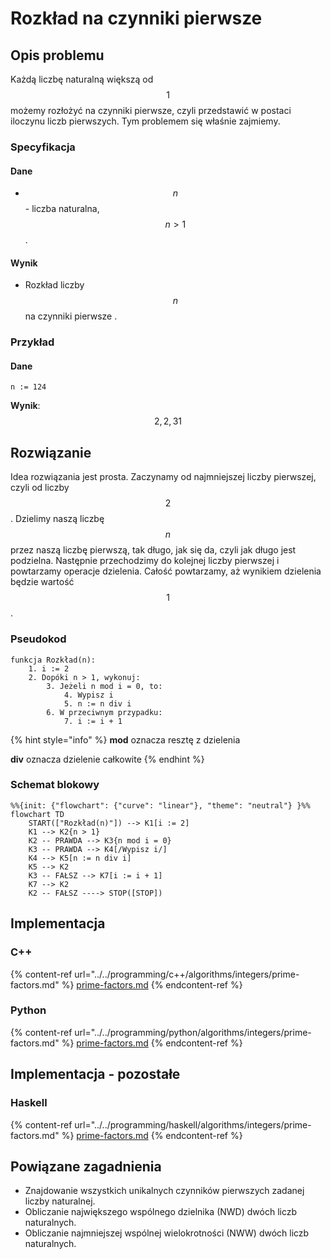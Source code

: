 # Rozkład na czynniki pierwsze

## Opis problemu

Każdą liczbę naturalną większą od $$1$$ możemy rozłożyć na czynniki pierwsze, czyli przedstawić w postaci iloczynu liczb pierwszych. Tym problemem się właśnie zajmiemy.

### Specyfikacja

#### Dane

* $$n$$ - liczba naturalna, $$n>1$$.

#### Wynik

* Rozkład liczby $$n$$ na czynniki pierwsze .

### Przykład

#### Dane

```
n := 124
```

**Wynik**: $$2, 2, 31$$ 

## Rozwiązanie

Idea rozwiązania jest prosta. Zaczynamy od najmniejszej liczby pierwszej, czyli od liczby $$2$$. Dzielimy naszą liczbę $$n$$ przez naszą liczbę pierwszą, tak długo, jak się da, czyli jak długo jest podzielna. Następnie przechodzimy do kolejnej liczby pierwszej i powtarzamy operacje dzielenia. Całość powtarzamy, aż wynikiem dzielenia będzie wartość $$1$$.

### Pseudokod

```
funkcja Rozkład(n):
    1. i := 2
    2. Dopóki n > 1, wykonuj:
        3. Jeżeli n mod i = 0, to:
            4. Wypisz i
            5. n := n div i
        6. W przeciwnym przypadku:
            7. i := i + 1
```

{% hint style="info" %}
**mod** oznacza resztę z dzielenia

**div** oznacza dzielenie całkowite
{% endhint %}

### Schemat blokowy

```mermaid
%%{init: {"flowchart": {"curve": "linear"}, "theme": "neutral"} }%%
flowchart TD
	START(["Rozkład(n)"]) --> K1[i := 2]
	K1 --> K2{n > 1}
	K2 -- PRAWDA --> K3{n mod i = 0}
	K3 -- PRAWDA --> K4[/Wypisz i/]
	K4 --> K5[n := n div i]
	K5 --> K2
	K3 -- FAŁSZ --> K7[i := i + 1]
	K7 --> K2
	K2 -- FAŁSZ ----> STOP([STOP])
```

## Implementacja

### C++

{% content-ref url="../../programming/c++/algorithms/integers/prime-factors.md" %}
[prime-factors.md](../../programming/c++/algorithms/integers/prime-factors.md)
{% endcontent-ref %}

### Python

{% content-ref url="../../programming/python/algorithms/integers/prime-factors.md" %}
[prime-factors.md](../../programming/python/algorithms/integers/prime-factors.md)
{% endcontent-ref %}

## Implementacja - pozostałe

### Haskell

{% content-ref url="../../programming/haskell/algorithms/integers/prime-factors.md" %}
[prime-factors.md](../../programming/haskell/algorithms/integers/prime-factors.md)
{% endcontent-ref %}

## Powiązane zagadnienia

- Znajdowanie wszystkich unikalnych czynników pierwszych zadanej liczby naturalnej.
- Obliczanie największego wspólnego dzielnika (NWD) dwóch liczb naturalnych.
- Obliczanie najmniejszej wspólnej wielokrotności (NWW) dwóch liczb naturalnych.
